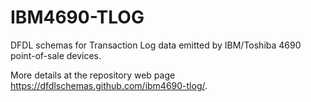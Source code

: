 IBM4690-TLOG
============

DFDL schemas for Transaction Log data emitted by IBM/Toshiba 4690 point-of-sale devices. 

More details at the repository web page https://dfdlschemas.github.com/ibm4690-tlog/. 
